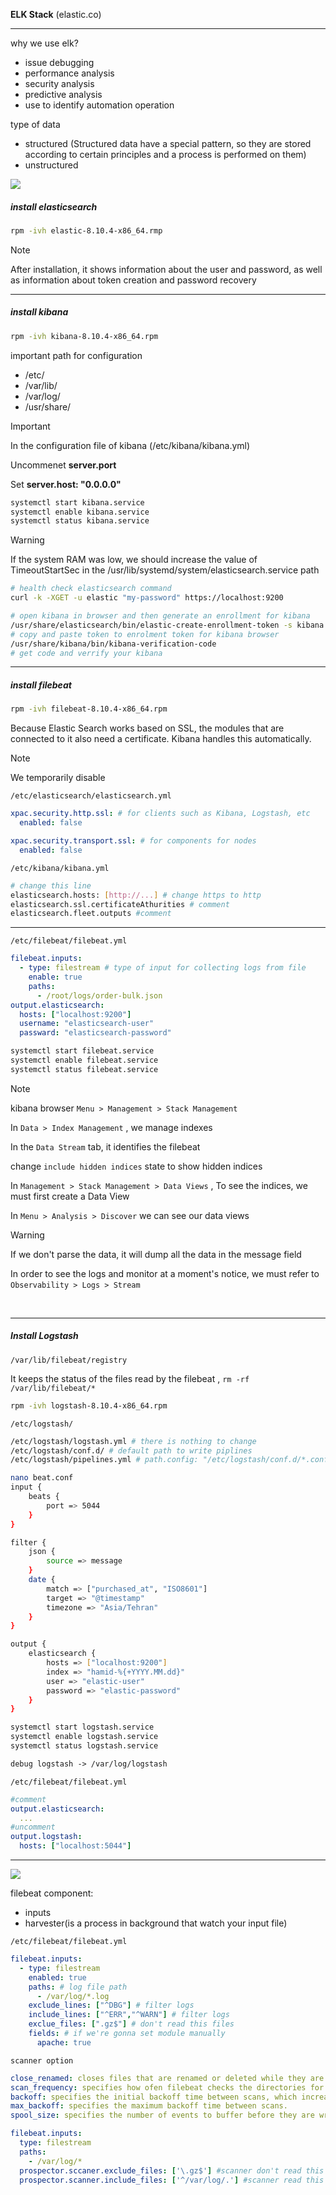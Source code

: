 **ELK Stack** (elastic.co)

------

why we use elk?

- issue debugging
- performance analysis
- security analysis
- predictive analysis
- use to identify automation operation

type of data

- structured (Structured data have a special pattern, so they are stored according to certain principles and a process is performed on them)
- unstructured

![](elk-stack.png)

##### install elasticsearch

```bash
rpm -ivh elastic-8.10.4-x86_64.rmp
```

> [!NOTE]
>
> After installation, it shows information about the user and password, as well as information about token creation and password recovery

------

##### install kibana

```bash
rpm -ivh kibana-8.10.4-x86_64.rpm
```

important path for configuration

- /etc/
- /var/lib/
- /var/log/
- /usr/share/

> [!IMPORTANT]
>
> In the configuration file of kibana (/etc/kibana/kibana.yml)
>
> Uncommenet **server.port**
>
> Set **server.host: "0.0.0.0"**

```bash
systemctl start kibana.service
systemctl enable kibana.service
systemctl status kibana.service
```

> [!WARNING]
>
> If the system RAM was low, we should increase the value of TimeoutStartSec in the /usr/lib/systemd/system/elasticsearch.service path

```bash
# health check elasticsearch command
curl -k -XGET -u elastic "my-password" https://localhost:9200
```

```bash
# open kibana in browser and then generate an enrollment for kibana
/usr/share/elasticsearch/bin/elastic-create-enrollment-token -s kibana
# copy and paste token to enrolment token for kibana browser
/usr/share/kibana/bin/kibana-verification-code
# get code and verrify your kibana
```

------

##### install filebeat

```bash
rpm -ivh filebeat-8.10.4-x86_64.rpm
```

Because Elastic Search works based on SSL, the modules that are connected to it also need a certificate. Kibana handles this automatically.

> [!NOTE]
>
> We temporarily disable 

`/etc/elasticsearch/elasticsearch.yml`

```yaml
xpac.security.http.ssl: # for clients such as Kibana, Logstash, etc
  enabled: false

xpac.security.transport.ssl: # for components for nodes
  enabled: false
```

`/etc/kibana/kibana.yml`

```bash
# change this line
elasticsearch.hosts: [http://...] # change https to http
elasticsearch.ssl.certificateAthurities # comment
elasticsearch.fleet.outputs #comment
```

------

`/etc/filebeat/filebeat.yml`

```yaml
filebeat.inputs:
  - type: filestream # type of input for collecting logs from file
	enable: true
	paths:
  	  - /root/logs/order-bulk.json
output.elasticsearch:
  hosts: ["localhost:9200"]
  username: "elasticsearch-user"
  passward: "elasticsearch-password"

```

```bash
systemctl start filebeat.service
systemctl enable filebeat.service
systemctl status filebeat.service
```

> [!NOTE]
>
> kibana browser `Menu > Management > Stack Management`
>
> In `Data > Index Management` , we manage indexes 
>
> In the `Data Stream` tab, it identifies the filebeat
>
> change `include hidden indices` state to show hidden indices
>
> In `Management > Stack Management > Data Views` , To see the indices, we must first create a Data View
>
> In `Menu > Analysis > Discover` we can see our data views

> [!WARNING]
>
> If we don't parse the data, it will dump all the data in the message field

‍‍‍‍‍In order to see the logs and monitor at a moment's notice, we must refer to ‍‍‍‍`Observability > Logs > Stream` 

‍‍‍‍

------

##### Install Logstash

`/var/lib/filebeat/registry`

It keeps the status of the files read by the filebeat , `rm -rf /var/lib/filebeat/*`

```bash
rpm -ivh logstash-8.10.4-x86_64.rpm
```

`/etc/logstash/`

```bash
/etc/logstash/logstash.yml # there is nothing to change
/etc/logstash/conf.d/ # default path to write piplines
/etc/logstash/pipelines.yml # path.config: "/etc/logstash/conf.d/*.conf"
```

```bash
nano beat.conf
input {
	beats {
		port => 5044
	}
}

filter {
	json {
		source => message
	}
	date {
		match => ["purchased_at", "ISO8601"]
		target => "@timestamp"
		timezone => "Asia/Tehran"
	}
}

output {
	elasticsearch {
		hosts => ["localhost:9200"]
        index => "hamid-%{+YYYY.MM.dd}"
        user => "elastic-user"
        password => "elastic-password"
	}
}
```

```bash
systemctl start logstash.service
systemctl enable logstash.service
systemctl status logstash.service
```

```tex
debug logstash -> /var/log/logstash
```

`/etc/filebeat/filebeat.yml`

```yaml
#comment
output.elasticsearch:
  ...
#uncomment   
output.logstash:
  hosts: ["localhost:5044"]
```

------

![](filebeat-logstash.png)

filebeat component:

- inputs
- harvester(is a process in background that watch your input file)

`/etc/filebeat/filebeat.yml`

```yaml
filebeat.inputs:
  - type: filestream
    enabled: true
    paths: # log file path
      - /var/log/*.log
    exclude_lines: ["^DBG"] # filter logs
    include_lines: ["^ERR","^WARN"] # filter logs
    exclue_files: [".gz$"] # don't read this files
    fields: # if we're gonna set module manually
      apache: true
```

`scanner option`

```yaml
close_renamed: closes files that are renamed or deleted while they are being monitored.
scan_frequency: specifies how ofen filebeat checks the directories for new files.
backoff: specifies the initial backoff time between scans, which increases exponentially with each subsequent scan failure.
max_backoff: specifies the maximum backoff time between scans.
spool_size: specifies the number of events to buffer before they are written to the output.
```

```yaml
filebeat.inputs:
  type: filestream
  paths:
    - /var/log/*
  prospector.sccaner.exclude_files: ['\.gz$'] #scanner don't read this files
  prospector.scanner.include_files: ['^/var/log/.'] #scanner read this files
```

